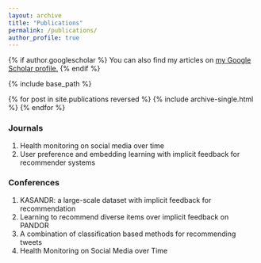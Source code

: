 ```yaml
---
layout: archive
title: "Publications"
permalink: /publications/
author_profile: true
---
```


{% if author.googlescholar %}
  You can also find my articles on <u><a href="{{author.googlescholar}}">my Google Scholar profile</a>.</u>
{% endif %}

{% include base_path %}

{% for post in site.publications reversed %}
  {% include archive-single.html %}
{% endfor %}

<p>

<h3>Journals</h3>

1. Health monitoring on social media over time
2. User preference and embedding learning with implicit feedback for recommender systems
</p>

<p>

<h3>Conferences</h3>

1. KASANDR: a large-scale dataset with implicit feedback for recommendation
2. Learning to recommend diverse items over implicit feedback on PANDOR
3. A combination of classification based methods for recommending tweets
4. Health Monitoring on Social Media over Time
</p>